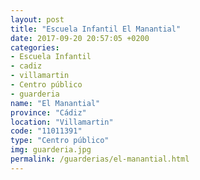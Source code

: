 ```yaml
---
layout: post
title: "Escuela Infantil El Manantial"
date: 2017-09-20 20:57:05 +0200
categories:
- Escuela Infantil
- cadiz
- villamartin
- Centro público
- guarderia
name: "El Manantial"
province: "Cádiz"
location: "Villamartin"
code: "11011391"
type: "Centro público"
img: guarderia.jpg
permalink: /guarderias/el-manantial.html
---
```

